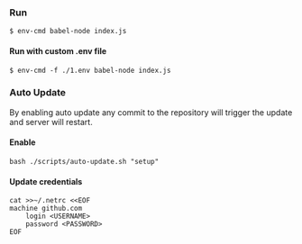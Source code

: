 ### Run
    $ env-cmd babel-node index.js
    
#### Run with custom .env file

    $ env-cmd -f ./1.env babel-node index.js
    

### Auto Update
By enabling auto update any commit to the repository will trigger the update and server will restart.
#### Enable
    bash ./scripts/auto-update.sh "setup"
#### Update credentials
    cat >>~/.netrc <<EOF
    machine github.com
        login <USERNAME>
        password <PASSWORD>
    EOF

